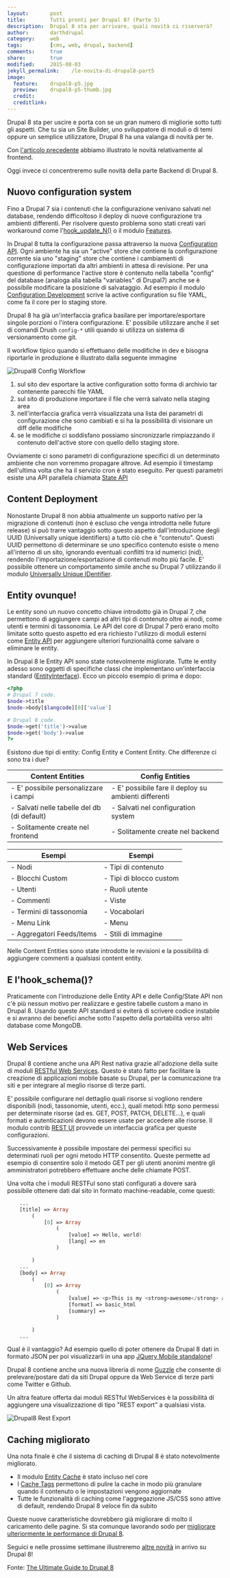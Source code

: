 ```yaml
---
layout:       post
title:        Tutti pronti per Drupal 8? (Parte 5)
description:  Drupal 8 sta per arrivare, quali novità ci riserverà?
author:       darthdrupal
category:     web
tags:         [cms, web, drupal, backend]
comments:     true
share:        true
modified:     2015-08-03
jekyll_permalink:    /le-novita-di-drupal8-part5
image:
  feature:    drupal8-p5.jpg
  preview:    drupal8-p5-thumb.jpg
  credit: 
  creditlink:
---
```


Drupal 8 sta per uscire e porta con se un gran numero di migliorie sotto tutti gli aspetti. Che tu sia un Site Builder, uno sviluppatore di moduli o di temi oppure un semplice utilizzatore, Drupal 8 ha una valanga di novità per te.

Con [l'articolo precedente](/news/le-novita-di-drupal8-part4) abbiamo illustrato le novità relativamente al frontend.

Oggi invece ci concentreremo sulle novità della parte Backend di Drupal 8.

## Nuovo configuration system

Fino a Drupal 7 sia i contenuti che la configurazione venivano salvati nel database, rendendo difficoltoso il deploy di nuove configurazione tra ambienti differenti. Per risolvere questo problema sono stati creati vari workaround come l'[hook_update_N()](https://api.drupal.org/api/drupal/modules!system!system.api.php/function/hook_update_N/7) o il modulo [Features](https://drupal.org/project/features).

In Drupal 8 tutta la configurazione passa attraverso la nuova [Configuration API](https://api.drupal.org/api/drupal/core%21modules%21system%21core.api.php/group/config_api/8). Ogni ambiente ha sia un "active" store che contiene la configurazione corrente sia uno "staging" store che contiene i cambiamenti di configurazione importati da altri ambienti in attesa di revisione. Per una questione di performance l'active store è contenuto nella tabella "config" del database (analoga alla tabella "variables" di Drupal7) anche se è possibile modificare la posizione di salvataggio. Ad esempio il modulo [Configuration Development](https://www.drupal.org/project/config_devel) scrive la active configuration su file YAML, come fa il core per lo staging store.

Drupal 8 ha già un'interfaccia grafica basilare per importare/esportare singole porzioni o l'intera configurazione. E' possibile utilizzare anche il set di comandi Drush `config-*` utili quando si utilizza un sistema di versionamento come git.

Il workflow tipico quando si effettuano delle modifiche in dev e bisogna riportarle in produzione è illustrato dalla seguente immagine

![Drupal8 Config Workflow](/images/d8-config-workflow.jpg)

  1. sul sito dev esportare la active configuration sotto forma di archivio tar contenente parecchi file YAML
  2. sul sito di produzione importare il file che verrà salvato nella staging area
  3. nell'interfaccia grafica verrà visualizzata una lista dei parametri di configurazione che sono cambiati e si ha la possibilità di visionare un diff delle modifiche
  4. se le modifiche ci soddisfano possiamo sincronizzarle rimpiazzando il contenuto dell'active store con quello dello staging store.

Ovviamente ci sono parametri di configurazione specifici di un determinato ambiente che non vorremmo propagare altrove. Ad esempio il timestamp dell'ultima volta che ha il servizio cron è stato eseguito. Per questi parametri esiste una API parallela chiamata [State API](https://api.drupal.org/api/drupal/core%21modules%21system%21core.api.php/group/state_api/8)

## Content Deployment

Nonostante Drupal 8 non abbia attualmente un supporto nativo per la migrazione di contenuti (non è escluso che venga introdotta nelle future release) si può trarre vantaggio sotto questo aspetto dall'introduzione degli UUID (Universally unique identifiers) a tutto ciò che è "contenuto". Questi UUID permettono di determinare se uno specifico contenuto esiste o meno all'interno di un sito, ignorando eventuali conflitti tra id numerici (nid), rendendo l'importazione/esportazione di contenuti molto più facile. E' possibile ottenere un comportamento simile anche su Drupal 7 utilizzando il modulo [Universally Unique IDentifier](http://drupal.org/project/uuid).

## Entity ovunque!

Le entity sono un nuovo concetto chiave introdotto già in Drupal 7, che permettono di aggiungere campi ad altri tipi di contenuto oltre ai nodi, come utenti e termini di tassonomia. Le API del core di Drupal 7 però erano molto limitate sotto questo aspetto ed era richiesto l'utilizzo di moduli esterni come [Entity API](https://www.drupal.org/project/entity) per aggiungere ulteriori funzionalità come salvare o eliminare le entity.

In Drupal 8 le Entity API sono state notevolmente migliorate. Tutte le entity adesso sono oggetti di specifiche classi che implementano un'interfaccia standard ([EntityInterface](https://api.drupal.org/api/drupal/core%21lib%21Drupal%21Core%21Entity%21EntityInterface.php/interface/EntityInterface/8)). Ecco un piccolo esempio di prima e dopo:

```php
<?php
# Drupal 7 code.
$node->title
$node->body[$langcode][0]['value']

# Drupal 8 code.
$node->get('title')->value
$node->get('body')->value
?>
```

Esistono due tipi di entity: Config Entity e Content Entity. Che differenze ci sono tra i due?

| Content Entities								| Config Entities										|
|-----------------------------------------------|-------------------------------------------------------|
| - E' possibile personalizzare i campi			| - E' possibile fare il deploy su ambienti differenti	|
| - Salvati nelle tabelle del db (di default)	| - Salvati nel configuration system					|
| - Solitamente create nel frontend				| - Solitamente create nel backend 						|

| Esempi               							| Esempi 												|
|-----------------------------------------------|-------------------------------------------------------|
| - Nodi    									| - Tipi di contenuto									|
| - Blocchi Custom    							| - Tipi di blocco custom								|
| - Utenti    									| - Ruoli utente										|
| - Commenti    								| - Viste												|
| - Termini di tassonomia    					| - Vocabolari											|
| - Menu Link    								| - Menu												|
| - Aggregatori Feeds/Items 					| - Stili di immagine 									|

Nelle Content Entities sono state introdotte le revisioni e la possibilità di aggiungere commenti a qualsiasi content entity.

## E l'hook_schema()?

Praticamente con l'introduzione delle Entity API e delle Config/State API non c'è più nessun motivo per realizzare e gestire tabelle custom a mano in Drupal 8. Usando queste API standard si eviterà di scrivere codice instabile e si avranno dei benefici anche sotto l'aspetto della portabilità verso altri database come MongoDB.

## Web Services

Drupal 8 contiene anche una API Rest nativa grazie all'adozione della suite di moduli [RESTful Web Services](https://drupal.org/documentation/modules/rest). Questo è stato fatto per facilitare la creazione di applicazioni mobile basate su Drupal, per la comunicazione tra siti e per integrare al meglio risorse di terze parti.

E' possibile configurare nel dettaglio quali risorse si vogliono rendere disponibili (nodi, tassonomie, utenti, ecc.), quali metodi http sono permessi per determinate risorse (ad es. GET, POST, PATCH, DELETE...), e quali formati e autenticazioni devono essere usate per accedere alle risorse. Il modulo contrib [REST UI](https://www.drupal.org/project/restui) provvede un interfaccia grafica per queste configurazioni.

Successivamente è possibile impostare dei permessi specifici su determinati ruoli per ogni metodo HTTP consentito. Queste permette ad esempio di consentire solo il metodo GET per gli utenti anonimi mentre gli amministratori potrebbero effettuare anche delle chiamate POST.

Una volta che i moduli RESTFul sono stati configurati a dovere sarà possibile ottenere dati dal sito in formato machine-readable, come questi:

```php
	...
   	[title] => Array
    	(
        	[0] => Array
            	(
                	[value] => Hello, world!
                	[lang] => en
            	)

    	)
	...
	[body] => Array
    	(
        	[0] => Array
            	(
                	[value] => <p>This is my <strong>awesome</strong> article.</p>
                	[format] => basic_html
                	[summary] =>
            	)

	    )
	...
```

Qual è il vantaggio? Ad esempio quello di poter ottenere da Drupal 8 dati in formato JSON per poi visualizzarli in una app [JQuery Mobile standalone](https://github.com/webchickenator/d8ws)!

Drupal 8 contiene anche una nuova libreria di nome [Guzzle](http://guzzle.readthedocs.org/en/latest/) che consente di prelevare/postare dati da siti Drupal oppure da Web Service di terze parti come Twitter e Github.

Un altra feature offerta dai moduli RESTful WebServices è la possibilità di aggiungere una visualizzazione di tipo "REST export" a qualsiasi vista.

![Drupal8 Rest Export](/images/d8-rest-export.png)

## Caching migliorato

Una nota finale è che il sistema di caching di Drupal 8 è stato notevolmente migliorato.

* Il modulo [Entity Cache](https://www.drupal.org/project/entitycache) è stato incluso nel core
* I [Cache Tags](https://www.drupal.org/node/1884800) permettono di pulire la cache in modo più granulare quando il contenuto o le impostazioni vengono aggiornate
* Tutte le funzionalità di caching come l'aggregazione JS/CSS sono attive di default, rendendo Drupal 8 veloce fin da subito

Queste nuove caratteristiche dovrebbero già migliorare di molto il caricamento delle pagine. Si sta comunque lavorando sodo per [migliorare ulteriormente le performance di Drupal 8](https://www.drupal.org/node/1744302).

Seguici e nelle prossime settimane illustreremo [altre novità](le-novita-di-drupal8-part6) in arrivo su Drupal 8!

Fonte: [The Ultimate Guide to Drupal 8](https://www.acquia.com/resources/ebooks/ultimate-guide-drupal-8)